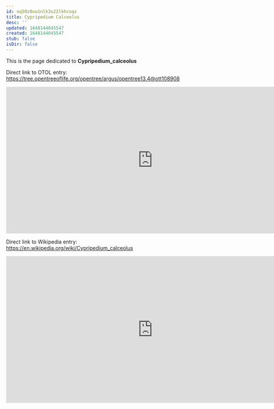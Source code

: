 ```yaml
---
id: oq50z0vw1nlk3o22lkhcoqs
title: Cypripedium Calceolus
desc: ''
updated: 1648144045547
created: 1648144045547
stub: false
isDir: false
---
```

This is the page dedicated to **Cypripedium_calceolus**


Direct link to OTOL entry: https://tree.opentreeoflife.org/opentree/argus/opentree13.4@ott108908



<html>
    <body>
    <iframe src="https://tree.opentreeoflife.org/opentree/argus/opentree13.4@ott108908"
    width="800" height="400" frameborder="0" allowfullscreen> </iframe>
    </body>
</html>
    


Direct link to Wikipedia entry: https://en.wikipedia.org/wiki/Cypripedium_calceolus



<html>
    <body>
    <iframe src="https://en.wikipedia.org/wiki/Cypripedium_calceolus"
    width="800" height="400" frameborder="0" allowfullscreen> </iframe>
    </body>
</html>
    
